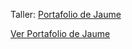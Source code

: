 Taller: [Portafolio de Jaume](https://leonidasesteban.com/cursos/portafolio-jaume)

[Ver Portafolio de Jaume](https://erik-gt-97.github.io/portafolio-jaume/)